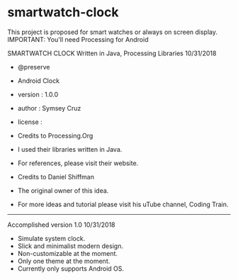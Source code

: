 # smartwatch-clock
This project is proposed for smart watches or always on screen display.
IMPORTANT: You'll need Processing for Android

SMARTWATCH CLOCK
Written in Java, Processing Libraries
10/31/2018

 * @preserve
 * Android Clock
 * version : 1.0.0
 * author : Symsey Cruz
 * license :

 * Credits to Processing.Org
 * I used their libraries written in Java.
 * For references, please visit their website.


 * Credits to Daniel Shiffman
 * The original owner of this idea.
 * For more ideas and tutorial please visit his uTube channel, Coding Train.

-------------------------------------------------------------------------------------------

 Accomplished version 1.0
 10/31/2018

 * Simulate system clock.
 * Slick and minimalist modern design.
 * Non-customizable at the moment.
 * Only one theme at the moment.
 * Currently only supports Android OS.
